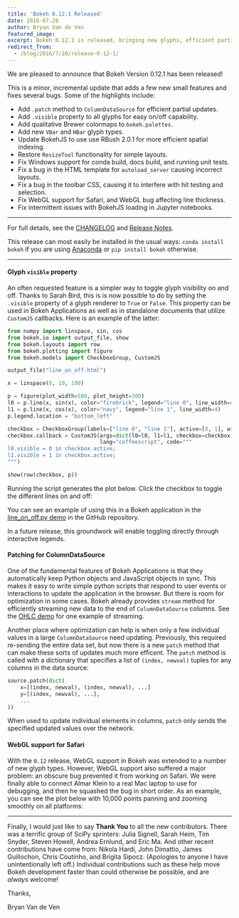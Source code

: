 ```yaml
---
title: 'Bokeh 0.12.1 Released'
date: 2016-07-28
author: Bryan Van de Ven
featured_image:
excerpt: Bokeh 0.12.1 is released, bringing new glyphs, efficient partial updates for data sources, a simple way to toggle glyphs on and off, and several bugfixes.
redirect_from:
  - /blog/2016/7/28/release-0-12-1/
---
```


<link rel="stylesheet" href="https://cdn.pydata.org/bokeh/release/bokeh-0.12.1.min.css">
<script type="text/javascript" src="https://cdn.pydata.org/bokeh/release/bokeh-0.12.1.min.js" defer></script>

We are pleased to announce that Bokeh Version 0.12.1 has been released!

This is a minor, incremental update that adds a few new small features and
fixes several bugs. Some of the highlights include:

* Add `.patch` method to `ColumnDataSource` for efficient partial updates.
* Add `.visible` property to all glyphs for easy on/off capability.
* Add qualitative Brewer colormaps to `bokeh.palettes`.
* Add new `VBar` and ``HBar`` glyph types.
* Update BokehJS to use use RBush 2.0.1 for more efficient spatial indexing.
* Restore `ResizeTool` functionality for simple layouts.
* Fix Windows support for conda build, docs build, and running unit tests.
* Fix a bug in the HTML template for `autoload_server` causing incorrect layouts.
* Fix a bug in the toolbar CSS, causing it to interfere with hit testing and selection.
* Fix WebGL support for Safari, and WebGL bug affecting line thickness.
* Fix intermittent issues with BokehJS loading in Jupyter notebooks.

-----

For full details, see the [CHANGELOG](https://github.com/bokeh/bokeh/blob/0.12.1/CHANGELOG)
and [Release Notes](https://bokeh.pydata.org/en/latest/docs/releases/0.12.1.html).

This release can most easily be installed in the usual ways:
`conda install bokeh` if you are using [Anaconda](https://www.anaconda.com/downloads)
or `pip install bokeh` otherwise.

-----

#### Glyph ``visible`` property

An often requested feature is a simpler way to toggle glyph visibility on and
off. Thanks to Sarah Bird, this is is now possible to do by setting the
`.visible` property of a glyph renderer to `True` or `False`. This
property can be used in Bokeh Applications as well as in standalone documents
that utilize `CustomJS` callbacks. Here is an example of the latter:

```python
from numpy import linspace, sin, cos
from bokeh.io import output_file, show
from bokeh.layouts import row
from bokeh.plotting import figure
from bokeh.models import CheckboxGroup, CustomJS

output_file("line_on_off.html")

x = linspace(0, 10, 100)

p = figure(plot_width=500, plot_height=300)
l0 = p.line(x, sin(x), color="firebrick", legend="line 0", line_width=4)
l1 = p.line(x, cos(x), color="navy", legend="line 1", line_width=4)
p.legend.location = "bottom_left"

checkbox = CheckboxGroup(labels=["line 0", "line 1"], active=[0, 1], width=100)
checkbox.callback = CustomJS(args=dict(l0=l0, l1=l1, checkbox=checkbox),
                             lang="coffeescript", code="""
l0.visible = 0 in checkbox.active;
l1.visible = 1 in checkbox.active;
""")

show(row(checkbox, p))
```

Running the script generates the plot below. Click the checkbox to toggle
the different lines on and off:

<div class="bk-root">
<center>
  <script
      src="/js/release-0-12-1/on_off.js" defer
      id="c0de583f-da1b-4c14-ba8e-9394360fa861"
      data-bokeh-model-id="e0726c48-cc3d-4119-a534-d8b7575b9101"
      data-bokeh-doc-id="37ef83f8-2be4-42d5-9836-4b749a73af07"
  ></script>
</center>
</div>

You can see an example of using this in a Bokeh application in the
[line_on_off.py demo](https://github.com/bokeh/bokeh/blob/0.12.1/examples/app/line_on_off.py)
in the GitHub repository.

In a future release, this groundwork will enable toggling directly through
interactive legends.

#### Patching for ColumnDataSource

One of the fundamental features of Bokeh Applications is that they
automatically keep Python objects and JavaScript objects in sync. This makes
it easy to write simple python scripts that respond to user events or
interactions to update the application in the browser. But there is room for
optimization in some cases. Bokeh already provides `stream` method for
efficiently streaming new data to the end of `ColumnDataSource` columns.
See the [OHLC demo](https://github.com/bokeh/bokeh/tree/0.12.1/examples/app/ohlc)
for one example of streaming.

Another place where optimization can help is when only a few  individual values
in a large `ColumnDataSource` need updating. Previously, this required
re-sending the entire data set, but now there is a new `patch` method that
can make these sorts of updates much more efficent. The `patch` method is
called with a dictionary that specifies a list of `(index, newval)` tuples
for any columns in the data source:

```python
source.patch(dict(
    x=[(index, newval), (index, newval), ...]
    y=[(index, newval), ...],
    ...
))
```

When used to update individual elements in columns, ``patch`` only sends the
specified updated values over the network.


#### WebGL support for Safari

With the `0.12` release, WebGL support in Bokeh was extended to a number of
new glyph types. However, WebGL support also suffered a major problem: an
obscure bug prevented it from working on Safari. We were finally able to
connect Almar Klein to a real Mac laptop to use for debugging, and then he
squashed the bug in short order. As an example, you can see the plot below
with 10,000 points panning and zooming smoothly on all platforms:

<div class="bk-root">
<center>
  <script
      src="/js/release-0-12-1/webgl.js" defer
      id="e469eaf5-9a34-4297-9544-9f88adbdb27a"
      data-bokeh-model-id="85f9da2c-176e-4a6a-9cce-36e1cb0c1692"
      data-bokeh-doc-id="7bf066ff-f61c-4888-8dd2-5c61e54da4e9"
  ></script>
</center>
</div>

-----

Finally, I would just like to say **Thank You** to all the new contributors.
There was a terrific group of SciPy sprinters: Julia Signell, Sarah Heim,
Tim Snyder, Steven Howell, Andrea Ernlund, and Eric Ma. And other recent
contributions have come from: Nikola Hardi, John Dimattio, James Guillochon,
Chris Coutinho, and Brigita Sipocz. (Apologies to anyone I have unintentionally
left off.) Individual contributions such as these help move Bokeh development
faster than could otherwise be possible, and are *always* welcome!

Thanks,

Bryan Van de Ven
